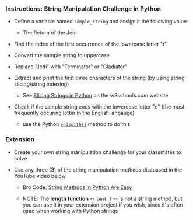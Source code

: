 ### Instructions: String Manipulation Challenge in Python

- Define a variable named `sample_string` and assign it the following value:
    - The Return of the Jedi  

- Find the index of the first occurrence of the lowercase letter "t"  

- Convert the sample string to uppercase  

- Replace "Jedi" with "Terminator" or "Gladiator"  

- Extract and print the first three characters of the string (by using string slicing/string indexing)

    - See [Slicing Strings in Python](https://www.w3schools.com/python/python_strings_slicing.asp) on the w3schools.com website

- Check if the sample string ends with the lowercase letter "e" (the most frequently occuring letter in the English langauge)
    - use the Python [`endswith()`](https://www.w3schools.com/python/ref_string_endswith.asp) method to do this


### Extension

- Create your own string manipulation challenge for your classmates to solve  

- Use any three (3) of the string manipulation methods discussed in the YouTube video below  

    - Bro Code: [String Methods in Python Are Easy](https://youtu.be/tb6EYiHtcXU?feature=shared)  

    - NOTE: The **length function** -- `len( )` -- is not a string method, but you can use it in your extension project if you wish, since it's often used when working with Python strings
